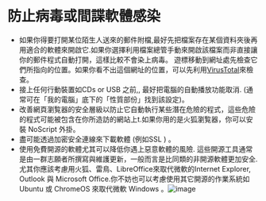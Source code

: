 [Title]: # (防止病毒或間諜軟體感染)
[Order]: # (1)

# 防止病毒或間諜軟體感染

* 如果你得要打開某位陌生人送來的郵件附檔,最好先把檔案存在某個資料夾後再用適合的軟體來開啟它.如果你選擇利用檔案總管手動來開啟該檔案而非直接讓你的郵件程式自動打開，這樣比較不會染上病毒。
遊標移動到網址處先檢查它們所指向的位置。如果你看不出這個網址的位置，可以先利用[VirusTotal](https://www.virustotal.com/#url)來檢查。
* 接上任何行動裝置如CDs or USB 之前,, 最好把電腦的自動播放功能取消. (通常可在「我的電腦」底下的「性質部份」找到該設定)。
* 改善網頁瀏覧器的安全層級以防止它自動執行某些潛在危險的程式，這些危險的程式可能被包含在你所造訪的網站上t.如果你用的是火狐瀏覧器，你可以安裝 NoScript 外掛。
* 盡可能透過加密安全連線來下載軟體 (例如SSL ) 。
* 使用免費開源的軟體尤其可以降低你遇上惡意軟體的風險. 這些開源工具通常是由一群志願者所撰寫與維護更新，一般而言是比同類的非開源軟體更加安全.尤其你應該考慮用火狐、雷鳥、LibreOffice來取代微軟的Internet Explorer, Outlook 與 Microsoft Office.你不妨也可以考慮使用其它開源的作業系統如 Ubuntu 或 ChromeOS  來取代微軟 Windows 。![image](malware_adv2.png)